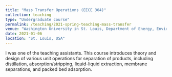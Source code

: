 ```yaml
---
title: "Mass Transfer Operations (EECE 304)"
collection: teaching
type: "Undergraduate course"
permalink: /teaching/2021-spring-teaching-mass-transfer
venue: "Washington University in St. Louis, Department of Energy, Environmental, and Chemical Engineering"
date: 2021-01-06
location: "St. Louis, USA"
---
```


I was one of the teaching assistants. This course introduces theory and design of various unit operations for separation of products, including distillation, absorption/stripping, liquid-liquid extraction, membrane separations, and packed bed adsorption.
